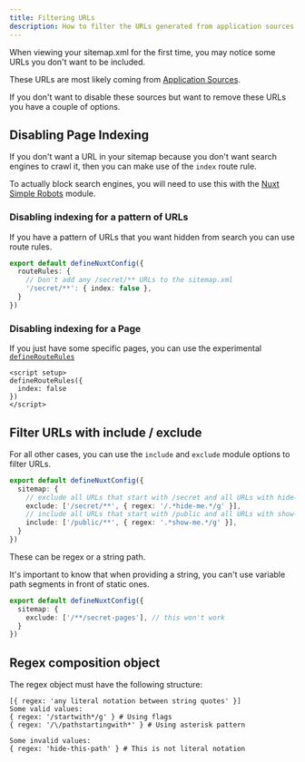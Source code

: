 ```yaml
---
title: Filtering URLs
description: How to filter the URLs generated from application sources.
---
```


When viewing your sitemap.xml for the first time, you may notice some URLs you don't want to be included.

These URLs are most likely coming from [Application Sources](/sitemap/getting-started/data-sources).

If you don't want to disable these sources but want to remove these URLs you have a couple of options.

## Disabling Page Indexing

If you don't want a URL in your sitemap because you don't want search engines to crawl it,
then you can make use of the `index` route rule.

To actually block search engines, you will need to use this with the [Nuxt Simple Robots](/robots/getting-started/installation) module.

### Disabling indexing for a pattern of URLs

If you have a pattern of URLs that you want hidden from search you can use route rules.

```ts [nuxt.config.ts]
export default defineNuxtConfig({
  routeRules: {
    // Don't add any /secret/** URLs to the sitemap.xml
    '/secret/**': { index: false },
  }
})
```

### Disabling indexing for a Page

If you just have some specific pages, you can use the experimental [`defineRouteRules`](https://nuxt.com/docs/api/utils/define-route-rules)

```vue
<script setup>
defineRouteRules({
  index: false
})
</script>
```

## Filter URLs with include / exclude

For all other cases, you can use the `include` and `exclude` module options to filter URLs.

```ts [nuxt.config.ts]
export default defineNuxtConfig({
  sitemap: {
    // exclude all URLs that start with /secret and all URLs with hide-me in the path
    exclude: ['/secret/**', { regex: '/.*hide-me.*/g' }],
    // include all URLs that start with /public and all URLs with show-me in the path
    include: ['/public/**', { regex: '.*show-me.*/g' }],
  }
})
```

These can be regex or a string path.

It's important to know that when providing a string, you can't use variable path segments in front of static ones.

```ts [nuxt.config.ts]
export default defineNuxtConfig({
  sitemap: {
    exclude: ['/**/secret-pages'], // this won't work
  }
})
```

## Regex composition object
The regex object must have the following structure:

```
[{ regex: 'any literal notation between string quotes' }]
Some valid values:
{ regex: '/startwith*/g' } # Using flags
{ regex: '/\/pathstartingwith*' } # Using asterisk pattern

Some invalid values:
{ regex: 'hide-this-path' } # This is not literal notation
```


